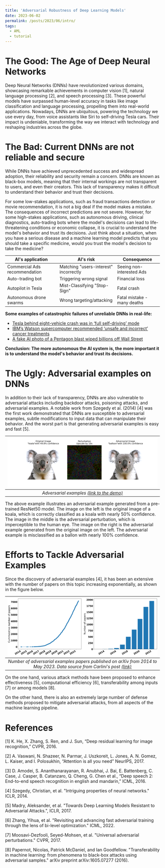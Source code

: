 ```yaml
---
title: 'Adversarial Robustness of Deep Learning Models'
date: 2023-06-02
permalink: /posts/2023/06/intro/
tags:
  - AML
  - tutorial
---
```


The Good: The Age of Deep Neural Networks    
======

Deep Neural Networks (DNNs) have revolutionized various domains, showcasing remarkable achievements in computer vision [1], natural language processing [2], and speech processing [3]. These powerful models have surpassed human-level accuracy in tasks like image classification and language processing, propelling them into real-world applications. 
Nowadays, DNNs are ubiquitous, powering the technology we use every day, from voice assistants like Siri to self-driving Tesla cars.
Their impact is undeniable, transforming the way we interact with technology and reshaping industries across the globe.


The Bad: Current DNNs are not reliable and secure
====== 

While DNNs have achieved unprecedented success and widespread adoption, their reliability and security remain a concern. 
DNNs are known as black-box models, meaning that their internal workings are not transparent to users, and even their creators.
This lack of transparency makes it difficult to understand their behavior and trust their decisions.

For some low-stakes applications, such as fraud transactions detection or movie recommendation, it is not a big deal if the model makes a mistake. The consequences of incorrect predictions are not severe. However, for some high-stakes applications, such as autonomous driving, clinical diagnostics, auto-trading bots where the model's decisions can lead to life-threatening conditions or economic collapse, it is crucial to understand the model's behavior and trust its decisions. Just think about a situation, when you have a serious disease and a machine learning model predicts that you should take a specific medicine, would you trust the model's decision to take the medicine? 

| AI's application        | AI's risk                             | Consequence                 |
|-------------------------|---------------------------------------|-----------------------------|
|  Commercial Ads recommendation      | Matching "users-interest" incorrectly | Seeing non-interested Ads   |
| Auto-trading bot        | Triggering wrong signal               | Financial loss              |
| Autopilot in Tesla      | Mist-Classifying "Stop-Sign"          | Fatal crash                 |
| Autonomous drone swarms | Wrong targeting/attacking             | Fatal mistake - many deaths |

**Some examples of catastrophic failures of unreliable DNNs in real-life:**

- [Tesla behind eight-vehicle crash was in ‘full self-driving’ mode](https://www.theguardian.com/technology/2022/dec/22/tesla-crash-full-self-driving-mode-san-francisco)
- [IBM’s Watson supercomputer recommended ‘unsafe and incorrect’ cancer treatments](https://www.statnews.com/2018/07/25/ibm-watson-recommended-unsafe-incorrect-treatments/)
- [A fake AI photo of a Pentagon blast wiped billions off Wall Street](https://www.smh.com.au/business/markets/how-a-fake-ai-photo-of-a-pentagon-blast-wiped-billions-off-wall-street-20230524-p5daqo.html)

**Conclusion: The more autonomous the AI system is, the more important it is to understand the model's behavior and trust its decisions.**

The Ugly: Adversarial examples on DNNs 
====== 

In addition to their lack of transparency, DNNs are also vulnerable to adversarial attacks including backdoor attacks, poisoning attacks, and adversarial examples. 
A notable work from Szegedy et al. (2014) [4] was the first work demonstrated that DNNs are susceptible to adversarial examples, subtle modifications to input data that can manipulate their behavior. 
And the worst part is that generating adversarial examples is easy and fast [5].

|![Adversarial Examples](images/aml_intro/adversarial_1_10.png)|
|:--:|
| *Adversarial examples [(link to the demo)](https://github.com/tuananhbui89/demo_attack)* |

The above example illustrates an adversarial example generated from a pre-trained ResNet50 model. The image on the left is the original image of a koala, which is correctly classified as a koala with nearly 50% confidence. The image in the middle is the adversarial perturbation, which is imperceptible to the human eye. The image on the right is the adversarial example generated from the original image on the left. The adversarial example is misclassified as a ballon with nearly 100% confidence.

Efforts to Tackle Adversarial Examples
======

Since the discovery of adversarial examples [4], it has been an extensive with the number of papers on this topic increasing exponentially, as shown in the figure below. 

|![Number of adversarial examples papers published on arXiv since 2014](images/aml_intro/papers_per_year_side_by_side.png)|
|:--:|
| *Number of adversarial examples papers published on arXiv from 2014 to May 2023. Data source from Carlini's post [(link)](https://nicholas.carlini.com/writing/2019/all-adversarial-example-papers.html)* |

On the one hand, various attack methods have been proposed to enhance effectiveness [5], computational efficiency [6], transferability among inputs [7] or among models [8]. 

On the other hand, there is also an extremely large number of defense methods proposed to mitigate adversarial attacks, from all aspects of the machine learning pipeline.  



References
======

[1] K. He, X. Zhang, S. Ren, and J. Sun, “Deep residual learning for image recognition,” CVPR, 2016.

[2] A. Vaswani, N. Shazeer, N. Parmar, J. Uszkoreit, L. Jones, A. N. Gomez, L. Kaiser, and I. Polosukhin, “Attention is all you need” NeurIPS, 2017.

[3] D. Amodei, S. Ananthanarayanan, R. Anubhai, J. Bai, E. Battenberg, C. Case, J. Casper, B. Catanzaro, Q. Cheng, G. Chen et al., “Deep speech 2: End-to-end speech recognition in english and mandarin,” ICML, 2016.

[4] Szegedy, Christian, et al. "Intriguing properties of neural networks." ICLR, 2014. 

[5] Madry, Aleksander, et al. "Towards Deep Learning Models Resistant to Adversarial Attacks.", ICLR, 2017.

[6] Zhang, Yihua, et al. "Revisiting and advancing fast adversarial training through the lens of bi-level optimization." ICML, 2022. 

[7] Moosavi-Dezfooli, Seyed-Mohsen, et al. "Universal adversarial perturbations." CVPR, 2017.

[8] Papernot, Nicolas, Patrick McDaniel, and Ian Goodfellow. "Transferability in machine learning: from phenomena to black-box attacks using adversarial samples." arXiv preprint arXiv:1605.07277 (2016).